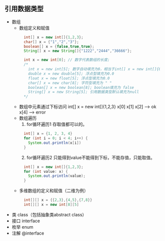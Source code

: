 ## 引用数据类型
  + 数组
    - 数组定义和赋值
      ````java
        int[] x = new int[]{1,2,3};
        char[] x = {"1","2","3"};
        boolean[] x = {false,true,true};
        String[] x = new String[]{"1222","2444","36666"};

        int x = new int[0]; // 数字代表数组的长度;
        /*
          int x = new int[5]; 数字自动填充为0，相当于int[] x = new int[]{0,0,0,0,0};
          double x = new double[5]; 浮点型填充为0.0
          float x = new float[5]; 浮点型填充为0.0
          char[] x = new char[8]; 字符型填充为 " "
          boolean[] x = new boolean[8]; boolean填充为 false
          String[] x = new String[5]; 引用数据类型默认填充为null
        */
      ````
    - 数组中元素通过下标访问
      int[] x = new int[]{1,2,3}
      x[0] x[1] x[2] --> ok
      x[4] --> error
    - 数组遍历
      1. for循环遍历1 存取值都可以的。
        ````java
          int[] x = {1, 2, 3, 4}
          for (int i = 0; i < 4; i++) {
            System.out.println(x[i])
          }
        ````
      2. for循环遍历2 只能得到value不能得到下标，不能存值，只能取值。
        ````java
          int[] x = new int[]{1,2,3};
          for (int value: x) {
            System.out.println(value);
          }
        ````
    - 多维数组的定义和赋值（二维为例）
      ````java
        int[][] x = {{2,3},{4,5},{7,8}}
        int[][] x = new int[8][5]
      ````
  + 类 class（包括抽象类abstract class）
  + 接口 interface
  + 枚举 enum
  + 注解 @interface